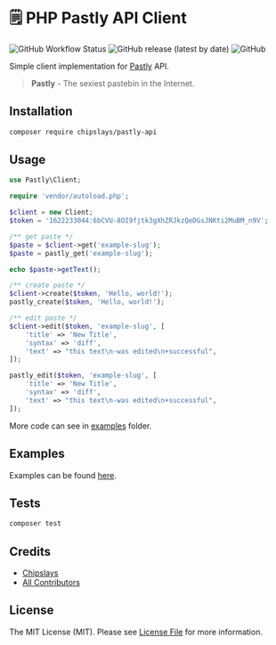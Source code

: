 # 🗒 PHP Pastly API Client

![GitHub Workflow Status](https://img.shields.io/github/workflow/status/chipslays/pastly-api/tests)
![GitHub release (latest by date)](https://img.shields.io/github/v/release/chipslays/pastly-api)
![GitHub](https://img.shields.io/github/license/chipslays/pastly-api)

Simple client implementation for [Pastly](https://pastly.chipslays.ru) API.

> **Pastly** - The sexiest pastebin in the Internet.

## Installation

```bash
composer require chipslays/pastly-api
```

## Usage

```php
use Pastly\Client;

require 'vendor/autoload.php';

$client = new Client;
$token = '1622233044:6bCVU-8OI9fjtk3gXhZRJkzQeDGsJNKti2MuBM_n9V';

/** get paste */
$paste = $client->get('example-slug');
$paste = pastly_get('example-slug');

echo $paste->getText();

/** create paste */
$client->create($token, 'Hello, world!');
pastly_create($token, 'Hello, world!');

/** edit paste */
$client->edit($token, 'example-slug', [
    'title' => 'New Title', 
    'syntax' => 'diff',
    'text' => "this text\n-was edited\n+successful",
]);

pastly_edit($token, 'example-slug', [
    'title' => 'New Title', 
    'syntax' => 'diff',
    'text' => "this text\n-was edited\n+successful",
]);
```

More code can see in [examples](/examples/) folder.

## Examples

Examples can be found [here](/examples/).

## Tests

```bash
composer test
```

## Credits

- [Chipslays](https://github.com/chipslays)
- [All Contributors](../../contributors)

## License

The MIT License (MIT). Please see [License File](LICENSE.md) for more information.
